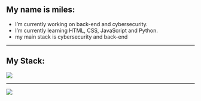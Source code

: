 ## My name is miles:

-  I’m currently working on back-end and cybersecurity.
-  I’m currently learning HTML, CSS, JavaScript and Python.
-  my main stack is cybersecurity and back-end
   
<hr>

## My Stack:

<img src="https://skillicons.dev/icons?i=html,css,js,python,react,mysql,vscode,github,kali,arch,linux,pycharm&theme=dark" />

<hr>

<div>
  
![](https://github-readme-stats.vercel.app/api/top-langs/?username=I-Miles&theme=dark&hide_border=false&include_all_commits=true&count_private=true&layout=compact)
</div>
